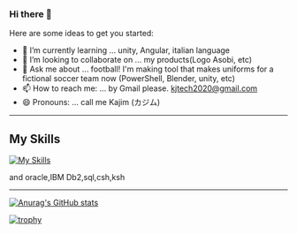 ### Hi there 👋

<!--
**Massas/Massas** is a ✨ _special_ ✨ repository because its `README.md` (this file) appears on your GitHub profile.

-->

Here are some ideas to get you started:

- 🌱 I’m currently learning ... unity, Angular, italian language 
- 👯 I’m looking to collaborate on ... my products(Logo Asobi, etc)
- 💬 Ask me about ... football! I'm making tool that makes uniforms for a fictional soccer team now (PowerShell, Blender, unity, etc)
- 📫 How to reach me: ... by Gmail please. kjtech2020@gmail.com 
- 😄 Pronouns: ... call me Kajim (カジム)

<!-- 
- 🔭 I’m currently working on ... Japanese Security company's development division
- ⚡ Fun fact: ... 
- 🤔 I’m looking for help with ... 
-->

-----

## My Skills
[![My Skills](https://skillicons.dev/icons?i=c,powershell,js,linux,cs,bash,angular)](https://skillicons.dev)

and oracle,IBM Db2,sql,csh,ksh 

-----

[![Anurag's GitHub stats](https://github-readme-stats.vercel.app/api?username=Massas)](https://github.com/Massas/github-readme-stats)

[![trophy](https://github-profile-trophy.vercel.app/?username=Massas)](https://github.com/Massas/github-profile-trophy)
